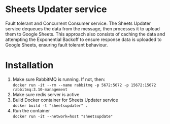 # Sheets Updater service
Fault tolerant and Concurrent Consumer service. The Sheets Updater service dequeues the data from the message, then processes it to upload them to Google Sheets. This approach also consists of caching the data and attempting the Exponential Backoff to ensure response data is uploaded to Google Sheets, ensuring fault tolerant behaviour.

# Installation
1. Make sure RabbitMQ is running. If not, then:  
```docker run -it --rm --name rabbitmq -p 5672:5672 -p 15672:15672 rabbitmq:3.10-management```
2. Make sure redis server is active  
3. Build Docker container for Sheets Updater service  
```docker build -t "sheetsupdater" .```
4. Run the container  
```docker run -it --network=host "sheetsupdate"```
